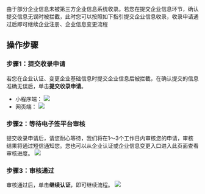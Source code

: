由于部分企业信息未被第三方企业信息系统收录。若您在提交企业信息环节，确认提交信息无误时被拦截，此时您可以按照如下指引提交企业信息收录，收录申请通过后即可继续企业注册、企业信息变更流程

## 操作步骤
### 步骤1：提交收录申请
若您在企业认证、变更企业基础信息时提交企业信息后被拦截，在确认提交的信息准确无误后，单击**提交收录申请**。
- 小程序端：
![](https://qcloudimg.tencent-cloud.cn/raw/54309ebce01e18e65498d2d406c15756.png)
- 网页端：
![](https://qcloudimg.tencent-cloud.cn/raw/7087b60905067ffe4a7f5987b828d81e.png)

### 步骤2：等待电子签平台审核
提交收录申请后，请您耐心等待，我们将在1～3个工作日内审核您的申请，审核结果将通过短信通知您。您也可以从企业认证或企业信息变更入口进入此页面查看审核进度。
![](https://qcloudimg.tencent-cloud.cn/raw/3a8821bf233b27622712bb576b6f8f56.png)


### 步骤3：审核通过
审核通过后，单击**继续认证**，即可继续流程。
![](https://qcloudimg.tencent-cloud.cn/raw/e50feb6a7ef91f4acf23cd1090200a78.png)


